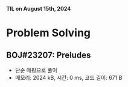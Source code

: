 **TIL on August 15th, 2024**

# Problem Solving
## BOJ#23207: Preludes
* 단순 매핑으로 풀이
* 메모리: 2024 kB, 시간: 0 ms, 코드 길이: 671 B

